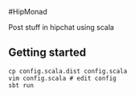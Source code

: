 #HipMonad

Post stuff in hipchat using scala

## Getting started

    cp config.scala.dist config.scala
    vim config.scala # edit config
    sbt run

